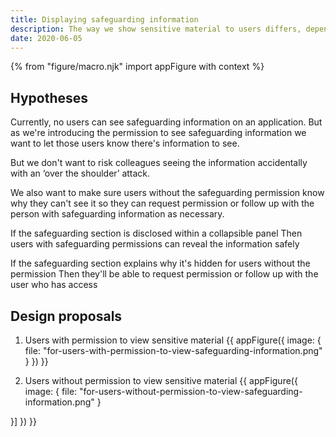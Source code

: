 ```yaml
---
title: Displaying safeguarding information
description: The way we show sensitive material to users differs, depending on whether or not they have permission to view
date: 2020-06-05
---
```


{% from "figure/macro.njk" import appFigure with context %}


## Hypotheses

Currently, no users can see safeguarding information on an application. But as we're introducing the permission to see safeguarding information we want to let those users know there's information to see.

But we don't want to risk colleagues seeing the information accidentally with an ‘over the shoulder’ attack.

We also want to make sure users without the safeguarding permission know why they can't see it so they can request permission or follow up with the person with safeguarding information as necessary.

If the safeguarding section is disclosed within a collapsible panel
Then users with safeguarding permissions can reveal the information safely

If the safeguarding section explains why it's hidden for users without the permission
Then they'll be able to request permission or follow up with the user who has access


## Design proposals

1. Users with permission to view sensitive material
{{ appFigure({
  image: {
    file: "for-users-with-permission-to-view-safeguarding-information.png"
  }
}) }}


2. Users without permission to view sensitive material
{{ appFigure({
  image: {
    file: "for-users-without-permission-to-view-safeguarding-information.png"
  }

}]
}) }}
